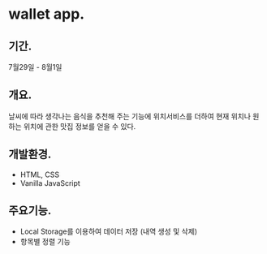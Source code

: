 
# wallet app.
 
## 기간.
 7월29일 - 8월1일

## 개요.
날씨에 따라 생각나는 음식을 추천해 주는 기능에 위치서비스를 더하여 현재 위치나 원하는 위치에 관한 맛집 정보를 얻을 수 있다.

## 개발환경.
* HTML, CSS
* Vanilla JavaScript

## 주요기능.
* Local Storage를 이용하여 데이터 저장 (내역 생성 및 삭제)
* 항목별 정렬 기능
